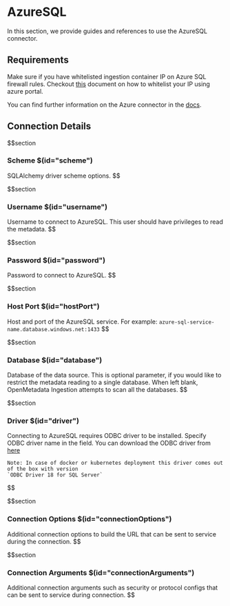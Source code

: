 # AzureSQL

In this section, we provide guides and references to use the AzureSQL connector.

## Requirements

Make sure if you have whitelisted ingestion container IP on Azure SQL firewall rules. Checkout [this](https://learn.microsoft.com/en-us/azure/azure-sql/database/firewall-configure?view=azuresql#use-the-azure-portal-to-manage-server-level-ip-firewall-rules) document on how to whitelist your IP using azure portal.

You can find further information on the Azure connector in the [docs](https://docs.open-metadata.org/connectors/database/azuresql).

## Connection Details

$$section
### Scheme $(id="scheme")

SQLAlchemy driver scheme options.
$$

$$section
### Username $(id="username")

Username to connect to AzureSQL. This user should have privileges to read the metadata.
$$

$$section
### Password $(id="password")

Password to connect to AzureSQL.
$$

$$section
### Host Port $(id="hostPort")

Host and port of the AzureSQL service. For example: `azure-sql-service-name.database.windows.net:1433`
$$

$$section
### Database $(id="database")

Database of the data source. This is optional parameter, if you would like to restrict the metadata reading to a single database. When left blank, OpenMetadata Ingestion attempts to scan all the databases.
$$

$$section
### Driver $(id="driver")

Connecting to AzureSQL requires ODBC driver to be installed. Specify ODBC driver name in the field.
You can download the ODBC driver from [here](https://learn.microsoft.com/en-us/sql/connect/odbc/download-odbc-driver-for-sql-server?view=sql-server-ver16)

```
Note: In case of docker or kubernetes deployment this driver comes out of the box with version 
`ODBC Driver 18 for SQL Server`
```

$$

$$section
### Connection Options $(id="connectionOptions")

Additional connection options to build the URL that can be sent to service during the connection.
$$

$$section
### Connection Arguments $(id="connectionArguments")

Additional connection arguments such as security or protocol configs that can be sent to service during connection.
$$
